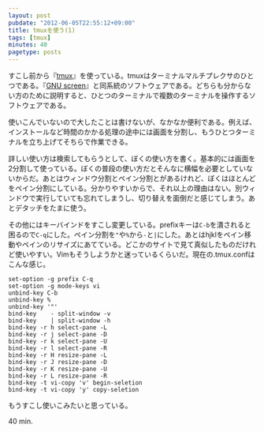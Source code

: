 ```yaml
---
layout: post
pubdate: "2012-06-05T22:55:12+09:00"
title: tmuxを使う(1)
tags: [tmux]
minutes: 40
pagetype: posts
---
```

すこし前から『[tmux](http://tmux.sourceforge.net/)』を使っている。tmuxはターミナルマルチプレクサのひとつである。『[GNU screen](http://www.gnu.org/software/screen/)』と同系統のソフトウェアである。どちらも分からない方のために説明すると、ひとつのターミナルで複数のターミナルを操作するソフトウェアである。

使いこんでいないので大したことは書けないが、なかなか便利である。例えば、インストールなど時間のかかる処理の途中には画面を分割し、もうひとつターミナルを立ち上げてそちらで作業できる。

詳しい使い方は検索してもらうとして、ぼくの使い方を書く。基本的には画面を2分割して使っている。ぼくの普段の使い方だとそんなに横幅を必要としていないからだ。あとはウィンドウ分割とペイン分割とがあるけれど、ぼくはほとんどをペイン分割にしている。分かりやすいからで、それ以上の理由はない。別ウィンドウで実行していても忘れてしまうし、切り替えを面倒だと感じてしまう。あとデタッチをたまに使う。

その他にはキーバインドをすこし変更している。prefixキーは`C-b`を潰されると困るので`C-q`にした。ペイン分割を`"`や`%`から`-`と`|`にした。あとはhjklをペイン移動やペインのリサイズにあてている。どこかのサイトで見て真似したものだけれど使いやすい。Vimもそうしようかと迷っているくらいだ。現在の.tmux.confはこんな感じ。

    set-option -g prefix C-q
    set-option -g mode-keys vi
    unbind-key C-b
    unbind-key %
    unbind-key '"'
    bind-key    - split-window -v
    bind-key    | split-window -h
    bind-key -r h select-pane -L
    bind-key -r j select-pane -D
    bind-key -r k select-pane -U
    bind-key -r l select-pane -R
    bind-key -r H resize-pane -L
    bind-key -r J resize-pane -D
    bind-key -r K resize-pane -U
    bind-key -r L resize-pane -R
    bind-key -t vi-copy 'v' begin-seletion
    bind-key -t vi-copy 'y' copy-seletion

もうすこし使いこみたいと思っている。

40 min.
